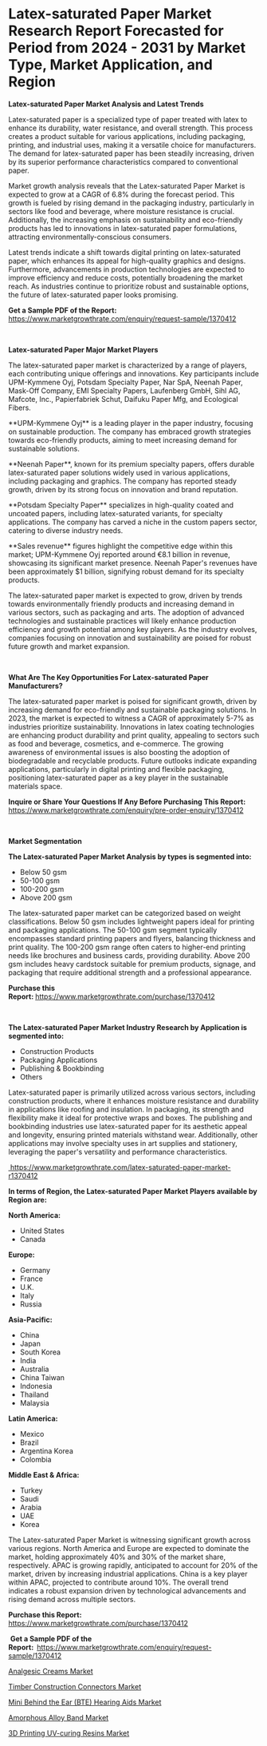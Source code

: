 <p><h1>Latex-saturated Paper Market Research Report Forecasted for Period from 2024 -  2031 by Market Type, Market Application, and Region</h1></p><p><strong>Latex-saturated Paper Market Analysis and Latest Trends</strong></p>
<p><p>Latex-saturated paper is a specialized type of paper treated with latex to enhance its durability, water resistance, and overall strength. This process creates a product suitable for various applications, including packaging, printing, and industrial uses, making it a versatile choice for manufacturers. The demand for latex-saturated paper has been steadily increasing, driven by its superior performance characteristics compared to conventional paper.</p><p>Market growth analysis reveals that the Latex-saturated Paper Market is expected to grow at a CAGR of 6.8% during the forecast period. This growth is fueled by rising demand in the packaging industry, particularly in sectors like food and beverage, where moisture resistance is crucial. Additionally, the increasing emphasis on sustainability and eco-friendly products has led to innovations in latex-saturated paper formulations, attracting environmentally-conscious consumers.</p><p>Latest trends indicate a shift towards digital printing on latex-saturated paper, which enhances its appeal for high-quality graphics and designs. Furthermore, advancements in production technologies are expected to improve efficiency and reduce costs, potentially broadening the market reach. As industries continue to prioritize robust and sustainable options, the future of latex-saturated paper looks promising.</p></p>
<p><strong>Get a Sample PDF of the Report:&nbsp;</strong> <a href="https://www.marketgrowthrate.com/enquiry/request-sample/1370412">https://www.marketgrowthrate.com/enquiry/request-sample/1370412</a></p>
<p>&nbsp;</p>
<p><strong>Latex-saturated Paper Major Market Players</strong></p>
<p><p>The latex-saturated paper market is characterized by a range of players, each contributing unique offerings and innovations. Key participants include UPM-Kymmene Oyj, Potsdam Specialty Paper, Nar SpA, Neenah Paper, Mask-Off Company, EMI Specialty Papers, Laufenberg GmbH, Sihl AG, Mafcote, Inc., Papierfabriek Schut, Daifuku Paper Mfg, and Ecological Fibers.</p><p>**UPM-Kymmene Oyj** is a leading player in the paper industry, focusing on sustainable production. The company has embraced growth strategies towards eco-friendly products, aiming to meet increasing demand for sustainable solutions. </p><p>**Neenah Paper**, known for its premium specialty papers, offers durable latex-saturated paper solutions widely used in various applications, including packaging and graphics. The company has reported steady growth, driven by its strong focus on innovation and brand reputation. </p><p>**Potsdam Specialty Paper** specializes in high-quality coated and uncoated papers, including latex-saturated variants, for specialty applications. The company has carved a niche in the custom papers sector, catering to diverse industry needs.</p><p>**Sales revenue** figures highlight the competitive edge within this market; UPM-Kymmene Oyj reported around €8.1 billion in revenue, showcasing its significant market presence. Neenah Paper's revenues have been approximately $1 billion, signifying robust demand for its specialty products.</p><p>The latex-saturated paper market is expected to grow, driven by trends towards environmentally friendly products and increasing demand in various sectors, such as packaging and arts. The adoption of advanced technologies and sustainable practices will likely enhance production efficiency and growth potential among key players. As the industry evolves, companies focusing on innovation and sustainability are poised for robust future growth and market expansion.</p></p>
<p>&nbsp;</p>
<p><strong>What Are The Key Opportunities For Latex-saturated Paper Manufacturers?</strong></p>
<p><p>The latex-saturated paper market is poised for significant growth, driven by increasing demand for eco-friendly and sustainable packaging solutions. In 2023, the market is expected to witness a CAGR of approximately 5-7% as industries prioritize sustainability. Innovations in latex coating technologies are enhancing product durability and print quality, appealing to sectors such as food and beverage, cosmetics, and e-commerce. The growing awareness of environmental issues is also boosting the adoption of biodegradable and recyclable products. Future outlooks indicate expanding applications, particularly in digital printing and flexible packaging, positioning latex-saturated paper as a key player in the sustainable materials space.</p></p>
<p><strong>Inquire or Share Your Questions If Any Before Purchasing This Report:</strong> <a href="https://www.marketgrowthrate.com/enquiry/pre-order-enquiry/1370412">https://www.marketgrowthrate.com/enquiry/pre-order-enquiry/1370412</a></p>
<p>&nbsp;</p>
<p><strong>Market Segmentation</strong></p>
<p><strong>The Latex-saturated Paper Market Analysis by types is segmented into:</strong></p>
<p><ul><li>Below 50 gsm</li><li>50-100 gsm</li><li>100-200 gsm</li><li>Above 200 gsm</li></ul></p>
<p><p>The latex-saturated paper market can be categorized based on weight classifications. Below 50 gsm includes lightweight papers ideal for printing and packaging applications. The 50-100 gsm segment typically encompasses standard printing papers and flyers, balancing thickness and print quality. The 100-200 gsm range often caters to higher-end printing needs like brochures and business cards, providing durability. Above 200 gsm includes heavy cardstock suitable for premium products, signage, and packaging that require additional strength and a professional appearance.</p></p>
<p><strong>Purchase this Report:&nbsp;</strong><a href="https://www.marketgrowthrate.com/purchase/1370412">https://www.marketgrowthrate.com/purchase/1370412</a></p>
<p>&nbsp;</p>
<p><strong>The Latex-saturated Paper Market Industry Research by Application is segmented into:</strong></p>
<p><ul><li>Construction Products</li><li>Packaging Applications</li><li>Publishing & Bookbinding</li><li>Others</li></ul></p>
<p><p>Latex-saturated paper is primarily utilized across various sectors, including construction products, where it enhances moisture resistance and durability in applications like roofing and insulation. In packaging, its strength and flexibility make it ideal for protective wraps and boxes. The publishing and bookbinding industries use latex-saturated paper for its aesthetic appeal and longevity, ensuring printed materials withstand wear. Additionally, other applications may involve specialty uses in art supplies and stationery, leveraging the paper's versatility and performance characteristics.</p></p>
<p><a href="https://www.marketgrowthrate.com/latex-saturated-paper-market-r1370412">&nbsp;https://www.marketgrowthrate.com/latex-saturated-paper-market-r1370412</a></p>
<p><strong>In terms of Region, the Latex-saturated Paper Market Players available by Region are:</strong></p>
<p>
    <p> <strong> North America: </strong>
        <ul>
            <li>United States</li>
            <li>Canada</li>
        </ul>
        </p> 
    <p> <strong> Europe: </strong>
        <ul>
            <li>Germany</li>
            <li>France</li>
            <li>U.K.</li>
            <li>Italy</li>
            <li>Russia</li>
        </ul>
        </p> 
    <p> <strong> Asia-Pacific: </strong>
        <ul>
            <li>China</li>
            <li>Japan</li>
            <li>South Korea</li>
            <li>India</li>
            <li>Australia</li>
            <li>China Taiwan</li>
            <li>Indonesia</li>
            <li>Thailand</li>
            <li>Malaysia</li>
        </ul>
        </p> 
    <p> <strong> Latin America: </strong>
        <ul>
            <li>Mexico</li>
            <li>Brazil</li>
            <li>Argentina Korea</li>
            <li>Colombia</li>
        </ul>
        </p> 
    <p> <strong> Middle East & Africa: </strong>
        <ul>
            <li>Turkey</li>
            <li>Saudi</li>
            <li>Arabia</li>
            <li>UAE</li>
            <li>Korea</li>
        </ul>
    </p>
    </p>
<p><p>The Latex-saturated Paper Market is witnessing significant growth across various regions. North America and Europe are expected to dominate the market, holding approximately 40% and 30% of the market share, respectively. APAC is growing rapidly, anticipated to account for 20% of the market, driven by increasing industrial applications. China is a key player within APAC, projected to contribute around 10%. The overall trend indicates a robust expansion driven by technological advancements and rising demand across multiple sectors.</p></p>
<p><strong>Purchase this Report: </strong><a href="https://www.marketgrowthrate.com/purchase/1370412">https://www.marketgrowthrate.com/purchase/1370412</a></p>
<p>&nbsp;<strong>Get a Sample PDF of the Report:&nbsp;&nbsp;</strong><a href="https://www.marketgrowthrate.com/enquiry/request-sample/1370412">https://www.marketgrowthrate.com/enquiry/request-sample/1370412</a></p>
<p><strong></strong></p>
<p><p><a href="https://www.linkedin.com/pulse/strategic-insights-global-analgesic-creams-market-trends-cleye">Analgesic Creams Market</a></p><p><a href="https://github.com/prosalinda88/Market-Research-Report-List-6/blob/main/timber-construction-connectors-market.md">Timber Construction Connectors Market</a></p><p><a href="https://medium.com/@hunterico88_57142/mini-behind-the-ear-bte-hearing-aids-market-outlook-market-share-analysis-growth-trends-f835d2325898">Mini Behind the Ear (BTE) Hearing Aids Market</a></p><p><a href="https://medium.com/@hunterico88_57142/amorphous-alloy-band-market-2024-2031-industry-insights-and-investment-opportunities-eeb86188c9fe?postPublishedType=repub">Amorphous Alloy Band Market</a></p><p><a href="https://issuu.com/reportprime-2/docs/3d-printing-uv-curing-resins-market_dee2c0cd9a4c65">3D Printing UV-curing Resins Market</a></p></p>